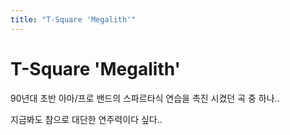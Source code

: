 ```yaml
---
title: "T-Square 'Megalith'"
---
```

# T-Square 'Megalith'

90년대 초반 아마/프로 밴드의 스파르타식 연습을 촉진 시켰던 곡 중 하나..

지금봐도 참으로 대단한 연주력이다 싶다..



